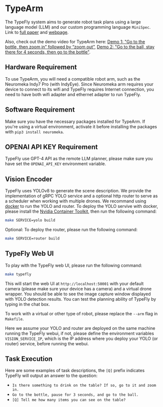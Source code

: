 # TypeArm
The TypeFly system aims to generate robot task plans using a large language model (LLM) and our custom programming language `MiniSpec`. Link to [full paper](https://drive.google.com/file/d/1COrozqEIk6v8DLxI3vCgoSUEWpnsc2mu/view) and [webpage](https://typefly.github.io/).

Also, check out the demo video for TypeArm here: [Demo 1: "Go to the bottle, then zoom in” followed by “zoom out”](https://youtu.be/MBxjSt7ASBc?si=PO9ab6eddttJimjn), [Demo 2: "Go to the ball, stay there for 4 seconds, then go to the bottle"](https://youtu.be/pMSC09IX0vk?si=yzu7VLx1hTH8m-jV).

## Hardware Requirement
To use TypeArm, you will need a compatible robot arm, such as the Neuromeka Indy7 Pro (with IndyEye). Since Neuromeka arm requires your device to connect to its wifi and TypeFly requires Internet connection, you need to have both wifi adapter and ethernet adapter to run TypeFly.

## Software Requirement
Make sure you have the necessary packages installed for TypeArm. If you're using a virtual environment, activate it before installing the packages with `pip3 install neuromeka`.

## OPENAI API KEY Requirement
TypeFly use GPT-4 API as the remote LLM planner, please make sure you have set the `OPENAI_API_KEY` environment variable.

## Vision Encoder
TypeFly uses YOLOv8 to generate the scene description. We provide the implementation of gRPC YOLO service and a optional http router to serve as a scheduler when working with multiple drones. We recommand using [docker](https://docs.docker.com/engine/install/ubuntu/) to run the YOLO and router. To deploy the YOLO servive with docker, please install the [Nvidia Container Toolkit](https://docs.nvidia.com/datacenter/cloud-native/container-toolkit/latest/install-guide.html), then run the following command:
```bash
make SERVICE=yolo build
```
Optional: To deploy the router, please run the following command:
```bash
make SERVICE=router build
```

## TypeFly Web UI
To play with the TypeFly web UI, please run the following command:
```bash
make typefly
```
This will start the web UI at `http://localhost:50001` with your default camera (please make sure your device has a camera) and a virtual drone wrapper. You should be able to see the image capture window displayed with YOLO detection results. You can test the planning ability of TypeFly by typing in the chat box. 

To work with a virtual or other type of robot, please replace the `--arm` flag in `Makefile`.

Here we assume your YOLO and router are deployed on the same machine running the TypeFly webui, if not, please define the environment variables `VISION_SERVICE_IP`, which is the IP address where you deploy your YOLO (or router) service, before running the webui.

## Task Execution
Here are some examples of task descriptions, the `[Q]` prefix indicates TypeFly will output an answer to the question:
- `Is there something to drink on the table? If so, go to it and zoom in.`
- `Go to the bottle, pause for 3 seconds, and go to the ball.`
- `[Q] Tell me how many items you can see on the table?`
